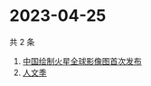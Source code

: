 # 2023-04-25

共 2 条

<!-- BEGIN -->
<!-- 最后更新时间 Tue Apr 25 2023 05:07:43 GMT+0800 (China Standard Time) -->

1. [中国绘制火星全球影像图首次发布](https://www.zhihu.com/search?q=中国绘制火星全球影像图首次发布)
1. [人文季](https://www.zhihu.com/search?q=人文季)

<!-- END -->
